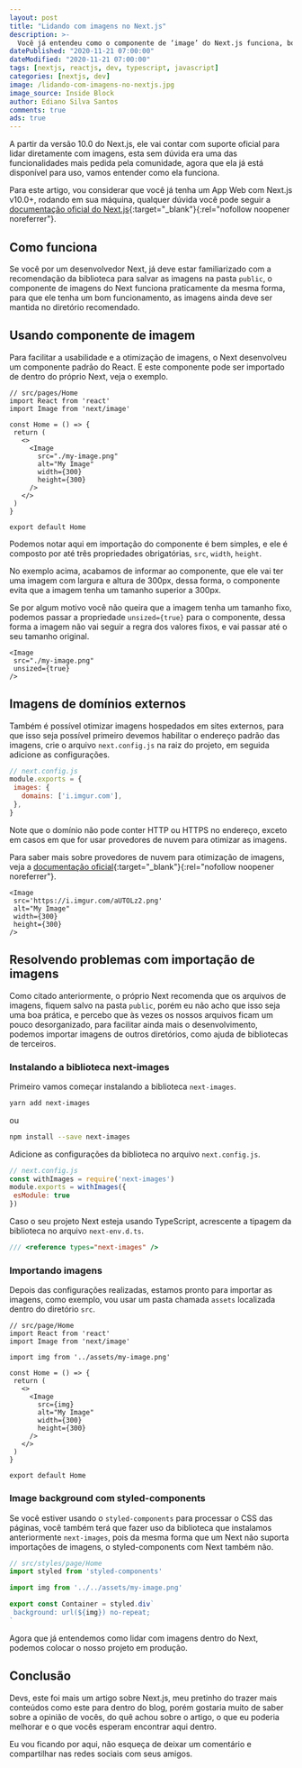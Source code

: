 ```yaml
---
layout: post
title: "Lidando com imagens no Next.js"
description: >-
  Você já entendeu como o componente de ‘image’ do Next.js funciona, bom hoje estou aqui para falar exatamente sobre isso.
datePublished: "2020-11-21 07:00:00"
dateModified: "2020-11-21 07:00:00"
tags: [nextjs, reactjs, dev, typescript, javascript]
categories: [nextjs, dev]
image: /lidando-com-imagens-no-nextjs.jpg
image_source: Inside Block
author: Ediano Silva Santos
comments: true
ads: true
---
```


A partir da versão 10.0 do Next.js, ele vai contar com suporte oficial para lidar diretamente com imagens, esta sem dúvida era uma das funcionalidades mais pedida pela comunidade, agora que ela já está disponível para uso, vamos entender como ela funciona.

Para este artigo, vou considerar que você já tenha um App Web com Next.js v10.0+, rodando em sua máquina, qualquer dúvida você pode seguir a [documentação oficial do Next.js](https://nextjs.org/learn/basics/create-nextjs-app/setup){:target="_blank"}{:rel="nofollow noopener noreferrer"}.

## Como funciona

Se você por um desenvolvedor Next, já deve estar familiarizado com a recomendação da biblioteca para salvar as imagens na pasta `public`, o componente de imagens do Next funciona praticamente da mesma forma, para que ele tenha um bom funcionamento, as imagens ainda deve ser mantida no diretório recomendado.

## Usando componente de imagem

Para facilitar a usabilidade e a otimização de imagens, o Next desenvolveu um componente padrão do React. E este componente pode ser importado de dentro do próprio Next, veja o exemplo.

```tsx
// src/pages/Home
import React from 'react'
import Image from 'next/image'

const Home = () => {
 return (
   <>
     <Image
       src="./my-image.png"
       alt="My Image"
       width={300}
       height={300}
     />
   </>
 )
}

export default Home
```

Podemos notar aqui em importação do componente é bem simples, e ele é composto por até três propriedades obrigatórias, `src`, `width`, `height`.

No exemplo acima, acabamos de informar ao componente, que ele vai ter uma imagem com largura e altura de 300px, dessa forma, o componente evita que a imagem tenha um tamanho superior a 300px.

Se por algum motivo você não queira que a imagem tenha um tamanho fixo, podemos passar a propriedade `unsized={true}` para o componente, dessa forma a imagem não vai seguir a regra dos valores fixos, e vai passar até o seu tamanho original.

```tsx
<Image
 src="./my-image.png"
 unsized={true}
/>
```

## Imagens de domínios externos

Também é possível otimizar imagens hospedados em sites externos, para que isso seja possível primeiro devemos habilitar o endereço padrão das imagens, crie o arquivo `next.config.js` na raiz do projeto, em seguida adicione as configurações.

```js
// next.config.js
module.exports = {
 images: {
   domains: ['i.imgur.com'],
 },
}
```

Note que o domínio não pode conter HTTP ou HTTPS no endereço, exceto em casos em que for usar provedores de nuvem para otimizar as imagens.

Para saber mais sobre provedores de nuvem para otimização de imagens, veja a [documentação oficial](https://nextjs.org/docs/basic-features/image-optimization){:target="_blank"}{:rel="nofollow noopener noreferrer"}.

```tsx
<Image
 src='https://i.imgur.com/aUTOLz2.png'
 alt="My Image"
 width={300}
 height={300}
/>
```

## Resolvendo problemas com importação de imagens

Como citado anteriormente, o próprio Next recomenda que os arquivos de imagens, fiquem salvo na pasta `public`, porém eu não acho que isso seja uma boa prática, e percebo que às vezes os nossos arquivos ficam um pouco desorganizado, para facilitar ainda mais o desenvolvimento, podemos importar imagens de outros diretórios, como ajuda de bibliotecas de terceiros.

### Instalando a biblioteca next-images

Primeiro vamos começar instalando a biblioteca `next-images`.

```bash
yarn add next-images
```

ou

```bash
npm install --save next-images
```

Adicione as configurações da biblioteca no arquivo `next.config.js`.

```js
// next.config.js
const withImages = require('next-images')
module.exports = withImages({
 esModule: true
})
```

Caso o seu projeto Next esteja usando TypeScript, acrescente a tipagem da biblioteca no arquivo `next-env.d.ts`.

```ts
/// <reference types="next-images" />
```

### Importando imagens

Depois das configurações realizadas, estamos pronto para importar as imagens, como exemplo, vou usar um pasta chamada `assets` localizada dentro do diretório `src`.

```tsx
// src/page/Home
import React from 'react'
import Image from 'next/image'

import img from '../assets/my-image.png'

const Home = () => {
 return (
   <>
     <Image
       src={img}
       alt="My Image"
       width={300}
       height={300}
     />
   </>
 )
}

export default Home
```

### Image background com styled-components

Se você estiver usando o `styled-components` para processar o CSS das páginas, você também terá que fazer uso da biblioteca que instalamos anteriormente `next-images`, pois da mesma forma que um Next não suporta importações de imagens, o styled-components com Next também não.

```ts
// src/styles/page/Home
import styled from 'styled-components'

import img from '../../assets/my-image.png'

export const Container = styled.div`
 background: url(${img}) no-repeat;
`
```

Agora que já entendemos como lidar com imagens dentro do Next, podemos colocar o nosso projeto em produção.

## Conclusão

Devs, este foi mais um artigo sobre Next.js, meu pretinho do trazer mais conteúdos como este para dentro do blog, porém gostaria muito de saber sobre a opinião de vocês, do quê achou sobre o artigo, o que eu poderia melhorar e o que vocês esperam encontrar aqui dentro.

Eu vou ficando por aqui, não esqueça de deixar um comentário e compartilhar nas redes sociais com seus amigos.
